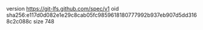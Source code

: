 version https://git-lfs.github.com/spec/v1
oid sha256:e117d0d082e1e29c8cab05fc9859618180777992b937eb907d5dd3168c2c088c
size 748
